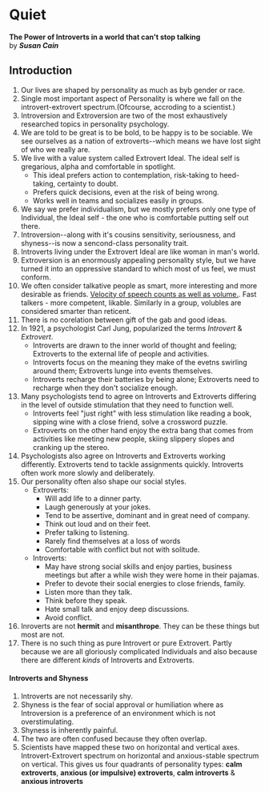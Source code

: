 
# Quiet
**The Power of Introverts in a world that can't stop talking**  
by **_Susan Cain_**


## Introduction

1. Our lives are shaped by personality as much as byb gender or race.
2. Single most important aspect of Personality is where we fall on the introvert-extrovert spectrum.(Ofcourse, accroding to a scientist.)
3. Introversion and Extroversion are two of the most exhaustively researched topics in personality psychology.
4. We are told to be great is to be bold, to be happy is to be sociable. We see ourselves as a nation of extroverts--which means we have lost sight of who we really are.
5. We live with a value system called Extrovert Ideal. The ideal self is gregarious, alpha and comfortable in spotlight.
	* This ideal prefers action to contemplation, risk-taking to heed-taking, certainty to doubt. 
	* Prefers quick decisions, even at the risk of being wrong.
	* Works well in teams and socializes easily in groups.
6. We say we prefer individualism, but we mostly prefers only one type of Individual, the Ideal self - the one who is comfortable putting self out there. 
7. Introversion--along with it's cousins sensitivity, seriousness, and shyness--is now a sencond-class personality trait.
8. Introverts living under the Extrovert Ideal are like woman in man's world.
9. Extroversion is an enormously appealing personality style, but we have turned it into an oppressive standard to which most of us feel, we must conform.
10. We often consider talkative people as smart, more interesting and more desirable as friends. <u>Velocity of speech counts as well as volume.</u>. Fast talkers - more competent, likable. Similarly in a group, volubles are considered smarter than reticent.
11. There is no corelation between gift of the gab and good ideas.
12. In 1921, a psychologist Carl Jung, popularized the terms _Introvert_ & _Extrovert_.
	* Introverts are drawn to the inner world of thought and feeling; Extroverts to the external life of people and activities. 
	* Introverts focus on the meaning they make of the evetns swirling around them; Extroverts lunge into events themselves.
	* Introverts recharge their batteries by being alone; Extroverts need to recharge when they don't socialize enough.
13. Many psychologists tend to agree on Introverts and Extroverts differing in the level of outside stimulation that they need to function well.
	* Introverts feel "just right" with less stimulation like reading a book, sipping wine with a close friend, solve a crossword puzzle. 
	* Extroverts on the other hand enjoy the extra bang that comes from activities like meeting new people, skiing slippery slopes and cranking up the stereo.
14. Psychologists also agree on Introverts and Extroverts working differently. Extroverts tend to tackle assignments quickly. Introverts often work more slowly and deliberately.
15. Our personality often also shape our social styles.
	* Extroverts:
		* Will add life to a dinner party.
		* Laugh generously at your jokes.
		* Tend to be assertive, dominant and in great need of company.
		* Think out loud and on their feet.
		* Prefer talking to listening.
		* Rarely find themselves at a loss of words
		* Comfortable with conflict but not with solitude.
	* Introverts:
		* May have strong social skills and enjoy parties, business meetings but after a while wish they were home in their pajamas.
		* Prefer to devote their social energies to close friends, family.
		* Listen more than they talk.
		* Think before they speak.
		* Hate small talk and enjoy deep discussions.
		* Avoid conflict.
16. Inroverts are not **hermit** and **misanthrope**. They can be these things but most are not.
17. There is no such thing as pure Introvert or pure Extrovert. Partly because we are all gloriously complicated Individuals and also because there are different _kinds_ of Introverts and Extroverts.

#### Introverts and Shyness

1. Introverts are not necessarily shy. 
2. Shyness is the fear of social approval or humiliation where as Introversion is a preference of an environment which is not overstimulating.
3. Shyness is inherently painful.
4. The two are often confused because they often overlap.
5. Scientists have mapped these two on horizontal and vertical axes. Introvert-Extrovert spectrum on horizontal and anxious-stable spectrum on vertical. This gives us four quadrants of personality types: **calm extroverts**, **anxious (or impulsive) extroverts**, **calm introverts** & **anxious introverts**
